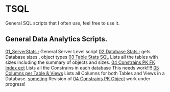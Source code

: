 # TSQL
General SQL scripts that I often use, feel free to use it.

## General Data Analytics Scripts. 
[01_ServerStats :](./01_ServerStats.sql) General Server Level script
[02 Database Stats :](./02_DatabaseStats.sql) gets Database sizes , object types
[03 Table Stats SQL](./03_TableStats.sql) Lists all the tables with sizes including the summary of objects and sizes.
[04 Constrains PK FK Index ect](./04_Constraints%20PK,%20UK,%20FK.sql) Lists all the Constrains in each database This needs work!!!!
[05 Columns per Table & Views](./05_TableColumns%20and%20ViewColumns.sql) Lists all Columns for both Tables and Views in a Database.
[someting](./99_Z_Research%20Still%20not%20sure.sql)  Revision of [04 Constrains PK Object](./04_Constraints%20PK,%20UK,%20FK.sql)  work under progress!
